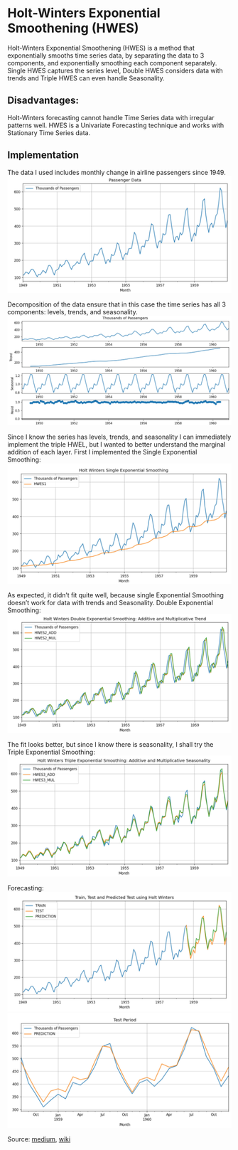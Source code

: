 # Holt-Winters Exponential Smoothening (HWES)
Holt-Winters Exponential Smoothening (HWES) is a method that exponentially smooths time series data, by separating the data to 3 components, and exponentially smoothing each component separately. Single HWES captures the series level, Double HWES considers data with trends and Triple HWES can even handle Seasonality.

## Disadvantages:
Holt-Winters forecasting cannot handle Time Series data with irregular patterns well.
HWES is a Univariate Forecasting technique and works with Stationary Time Series data.

## Implementation
The data I used includes monthly change in airline passengers since 1949.
![Screenshot](output/1.JPG)

Decomposition of the data ensure that in this case the time series has all 3 components: levels, trends, and seasonality.
![Screenshot](output/2.JPG)

Since I know the series has levels, trends, and seasonality I can immediately implement the triple HWEL, but I wanted to better understand the marginal addition of each layer. First I implemented the Single Exponential Smoothing:
![Screenshot](output/3.JPG)

As expected, it didn’t fit quite well, because single Exponential Smoothing doesn’t work for data with trends and Seasonality.
Double Exponential Smoothing:
![Screenshot](output/4.JPG)

The fit looks better, but since I know there is seasonality, I shall try the Triple Exponential Smoothing:
![Screenshot](output/5.JPG)

Forecasting:
![Screenshot](output/6.JPG)
![Screenshot](output/7.JPG)

Source: [medium](https://medium.com/analytics-vidhya/python-code-on-holt-winters-forecasting-3843808a9873),
[wiki](https://en.wikipedia.org/wiki/Exponential_smoothing#Triple_exponential_smoothing_(Holt_Winters))


